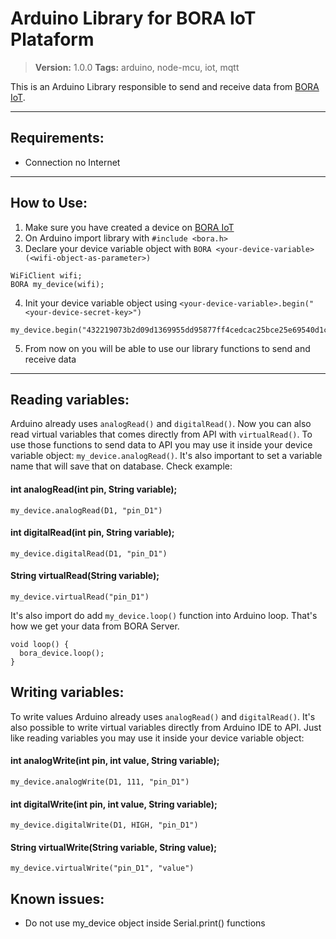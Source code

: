 # Arduino Library for BORA IoT Plataform
> **Version:** 1.0.0
> **Tags:** arduino, node-mcu, iot, mqtt

This is an Arduino Library responsible to send and receive data from [BORA IoT](http://bora-iot.com/).

---

## Requirements:
- Connection no Internet

---

## How to Use:
1. Make sure you have created a device on [BORA IoT](http://bora-iot.com/)
2. On Arduino import library with `#include <bora.h>`
3. Declare your device variable object with `BORA <your-device-variable>(<wifi-object-as-parameter>)`
```
WiFiClient wifi;
BORA my_device(wifi);
```
4. Init your device variable object using `<your-device-variable>.begin("<your-device-secret-key>")`
```
my_device.begin("432219073b2d09d1369955dd95877ff4cedcac25bce25e69540d1c46555c8eaf");
```
5. From now on you will be able to use our library functions to send and receive data

---

## Reading variables:
Arduino already uses `analogRead()` and `digitalRead()`. Now you can also read virtual variables that comes directly from API with `virtualRead()`. To use those functions to send data to API you may use it inside your device variable object: `my_device.analogRead()`. It's also important to set a variable name that will save that on database. Check example:
#### int analogRead(int pin, String variable);
```
my_device.analogRead(D1, "pin_D1")
```
#### int digitalRead(int pin, String variable);
```
my_device.digitalRead(D1, "pin_D1")
```
#### String virtualRead(String variable);
```
my_device.virtualRead("pin_D1")
```

It's also import do add `my_device.loop()` function into Arduino loop. That's how we get your data from BORA Server.
```
void loop() {
  bora_device.loop();
}
```

## Writing variables:
To write values Arduino already uses `analogRead()` and `digitalRead()`. It's also possible to write virtual variables directly from Arduino IDE to API. Just like reading variables you may use it inside your device variable object:
#### int analogWrite(int pin, int value, String variable);
```
my_device.analogWrite(D1, 111, "pin_D1")
```
#### int digitalWrite(int pin, int value, String variable);
```
my_device.digitalWrite(D1, HIGH, "pin_D1")
```
#### String virtualWrite(String variable, String value);
```
my_device.virtualWrite("pin_D1", "value")
```

## Known issues:
- Do not use my_device object inside Serial.print() functions
